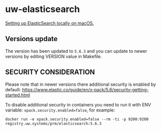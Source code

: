 # uw-elasticsearch

[Setting up ElasticSearch locally on macOS.](mac/README.md)

## Versions update
The version has been updated to `5.6.3` and you can update to newer versions by editing VERSION value in Makefile.

## SECURITY CONSIDERATION
Please note that in newer versions there additional security is enabled by default:
https://www.elastic.co/guide/en/x-pack/5.6/security-getting-started.html

To disable additional security in containers you need to run it with ENV variable: `xpack.security.enabled=false`, for example:

`docker run -e xpack.security.enabled=false --rm -ti -p 9200:9200 registry.uw.systems/prm/elasticsearch:5.6.3`
